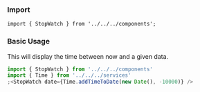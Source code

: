 ### Import

`import { StopWatch } from '../../../components';`

### Basic Usage

This will display the time between now and a given data.

```jsx
import { StopWatch } from '../../../components'
import { Time } from '../../../services'
;<StopWatch date={Time.addTimeToDate(new Date(), -10000)} />
```
